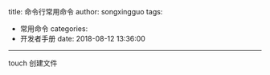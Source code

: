 title: 命令行常用命令
author: songxingguo
tags: 
  - 常用命令
categories:
  - 开发者手册
date: 2018-08-12 13:36:00
---
touch 创建文件
